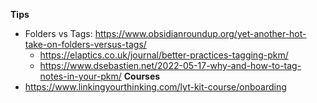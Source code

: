 **Tips**
- Folders vs Tags: https://www.obsidianroundup.org/yet-another-hot-take-on-folders-versus-tags/
	- https://elaptics.co.uk/journal/better-practices-tagging-pkm/
	- https://www.dsebastien.net/2022-05-17-why-and-how-to-tag-notes-in-your-pkm/
**Courses**
- https://www.linkingyourthinking.com/lyt-kit-course/onboarding